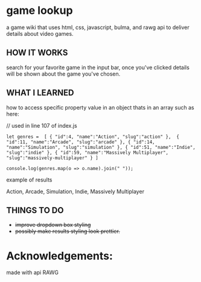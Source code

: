 # game lookup

 a game wiki that uses html, css, javascript, bulma, and rawg api to deliver details about video games.


## HOW IT WORKS

search for your favorite game in the input bar, once you've clicked details will be shown about the game you've chosen.

## WHAT I LEARNED


how to access specific property value in an object thats in an array
such as here: 

// used in line 107 of index.js

` let genres = 
[
   {
      "id":4,
      "name":"Action",
      "slug":"action"
   }, 
   {
      "id":11,
      "name":"Arcade",
      "slug":"arcade"
   },
   {
      "id":14,
      "name":"Simulation",
      "slug":"simulation"
   },
   {
      "id":51,
      "name":"Indie",
      "slug":"indie"
   },
   {
      "id":59,
      "name":"Massively Multiplayer",
      "slug":"massively-multiplayer"
   }
] `

` console.log(genres.map(o => o.name).join(" "));  `

example of results 

Action, Arcade, Simulation, Indie, Massively Multiplayer


## THINGS TO DO

- ~~improve dropdown box styling~~
- ~~possibly make results styling look prettier.~~


 # Acknowledgements:
made with api RAWG
